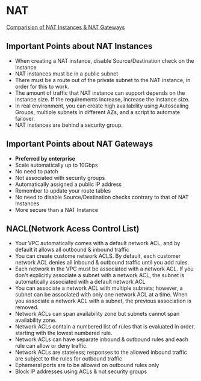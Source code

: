 # NAT

[Comparision of NAT Instances & NAT Gateways](https://docs.aws.amazon.com/AmazonVPC/latest/UserGuide/vpc-nat-comparison.html)

## Important Points about NAT Instances
 - When creating a NAT instance, disable Source/Destination check on the Instance
 - NAT instances must be in a public subnet
 - There must be a route out of the private subnet to the NAT instance, in order for this to work.
 - The amount of traffic that NAT instance can support depends on the instance size. If the requirements increase, increase the instance size.
 - In real environment, you can create high availability using Autoscaling Groups, multiple subnets in different AZs, and a script to automate failover.
 - NAT instances are behind a security group.

## Important Points about NAT Gateways
 - **Preferred by enterprise**
 - Scale automatically up to 10Gbps
 - No need to patch
 - Not associated with security groups
 - Automatically assigned a public IP address
 - Remember to update your route tables
 - No need to disable Source/Destination checks contrary to that of NAT Instances
 - More secure than a NAT Instance

## NACL(Network Acess Control List)
 - Your VPC automatically comes with a default network ACL, and by default it allows all outbound & inbound traffic
 - You can create custome network ACLS. By default, each customer network ACL denies all inbound & outbound traffic until you add rules.
 - Each network in the VPC must be associated with a network ACL. If you don't explicitly associate a subnet with a network ACL, the subnet is automatically associated with a default network ACL
 - You can associate a network ACL with multiple subnets; however, a subnet can be associated with only one network ACL at a time. When you associate a network ACL with a subnet, the previous association is removed.
 - Network ACLs can span availability zone but subnets cannot span availability zone.
 - Network ACLs contain a numbered list of rules that is evaluated in order, starting with the lowest numbered rule.
 - Network ACLs can have separate inbound & outbound rules and each rule can allow or deny traffic.
 - Network ACLs are stateless; responses to the allowed inbound traffic are subject to the rules for outbound traffic
 - Ephemeral ports are to be allowed on outbound rules only
 - Block IP addresses using ACLs & not security groups
